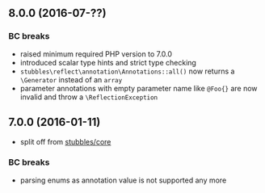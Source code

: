 8.0.0 (2016-07-??)
------------------

### BC breaks

  * raised minimum required PHP version to 7.0.0
  * introduced scalar type hints and strict type checking
  * `stubbles\reflect\annotation\Annotations::all()` now returns a `\Generator` instead of an `array`
  * parameter annotations with empty parameter name like `@Foo{}` are now invalid and throw a `\ReflectionException`


7.0.0 (2016-01-11)
------------------

  * split off from [stubbles/core](https://github.com/stubbles/stubbles-core)


### BC breaks

  * parsing enums as annotation value is not supported any more

